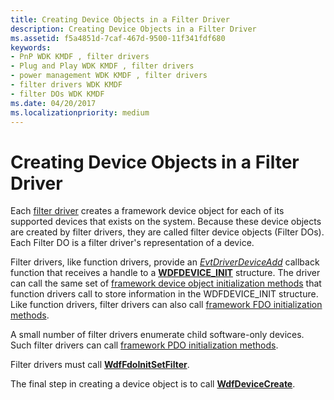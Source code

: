 ```yaml
---
title: Creating Device Objects in a Filter Driver
description: Creating Device Objects in a Filter Driver
ms.assetid: f5a4851d-7caf-467d-9500-11f341fdf680
keywords:
- PnP WDK KMDF , filter drivers
- Plug and Play WDK KMDF , filter drivers
- power management WDK KMDF , filter drivers
- filter drivers WDK KMDF
- filter DOs WDK KMDF
ms.date: 04/20/2017
ms.localizationpriority: medium
---
```


# Creating Device Objects in a Filter Driver


Each [filter driver](https://docs.microsoft.com/windows-hardware/drivers/kernel/filter-drivers) creates a framework device object for each of its supported devices that exists on the system. Because these device objects are created by filter drivers, they are called filter device objects (Filter DOs). Each Filter DO is a filter driver's representation of a device.

Filter drivers, like function drivers, provide an [*EvtDriverDeviceAdd*](https://docs.microsoft.com/windows-hardware/drivers/ddi/wdfdriver/nc-wdfdriver-evt_wdf_driver_device_add) callback function that receives a handle to a [**WDFDEVICE\_INIT**](https://docs.microsoft.com/windows-hardware/drivers/wdf/wdfdevice_init) structure. The driver can call the same set of [framework device object initialization methods](https://docs.microsoft.com/windows-hardware/drivers/ddi/wdfdevice/#device-init-methods) that function drivers call to store information in the WDFDEVICE\_INIT structure. Like function drivers, filter drivers can also call [framework FDO initialization methods](https://docs.microsoft.com/windows-hardware/drivers/ddi/wdfdevice/#fdo-init-methods).

A small number of filter drivers enumerate child software-only devices. Such filter drivers can call [framework PDO initialization methods](https://docs.microsoft.com/windows-hardware/drivers/ddi/wdfdevice/#pdo-init-methods).

Filter drivers must call [**WdfFdoInitSetFilter**](https://docs.microsoft.com/windows-hardware/drivers/ddi/wdffdo/nf-wdffdo-wdffdoinitsetfilter).

The final step in creating a device object is to call [**WdfDeviceCreate**](https://docs.microsoft.com/windows-hardware/drivers/ddi/wdfdevice/nf-wdfdevice-wdfdevicecreate).

 

 





